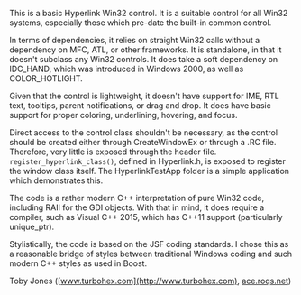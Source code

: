 This is a basic Hyperlink Win32 control.  It is a suitable control
for all Win32 systems, especially those which pre\-date the built\-in
common control.

In terms of dependencies, it relies on straight Win32 calls without
a dependency on MFC, ATL, or other frameworks.  It is standalone,
in that it doesn't subclass any Win32 controls.  It does take a soft
dependency on IDC\_HAND, which was introduced in Windows 2000, as
well as COLOR\_HOTLIGHT.

Given that the control is lightweight, it doesn't have support for
IME, RTL text, tooltips, parent notifications, or drag and drop.
It does have basic support for proper coloring, underlining,
hovering, and focus.

Direct access to the control class shouldn't be necessary, as the
control should be created either through CreateWindowEx or through
a .RC file.  Therefore, very little is exposed through the header
file.  `register_hyperlink_class()`, defined in Hyperlink.h, is
exposed to register the window class itself.  The HyperlinkTestApp
folder is a simple application which demonstrates this.

The code is a rather modern C++ interpretation of pure Win32 code,
including RAII for the GDI objects.  With that in mind, it does
require a compiler, such as Visual C++ 2015, which has C++11
support (particularly unique\_ptr).

Stylistically, the code is based on the JSF coding standards.  I
chose this as a reasonable bridge of styles between traditional
Windows coding and such modern C++ styles as used in Boost.

Toby Jones \([www.turbohex.com](http://www.turbohex.com), [ace.roqs.net](http://ace.roqs.net)\)


